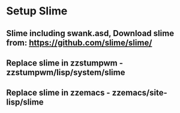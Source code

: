 Setup Slime
=====================

## Slime including swank.asd, Download slime from: https://github.com/slime/slime/
## Replace slime in zzstumpwm -  zzstumpwm/lisp/system/slime
## Replace slime in zzemacs - zzemacs/site-lisp/slime



